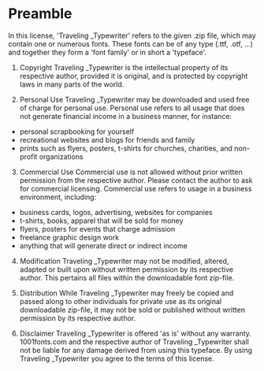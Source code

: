 # Preamble

In this license, 'Traveling _Typewriter' refers to the given .zip file, which may contain one or numerous fonts. These fonts can be of any type (.ttf, .otf, ...) and together they form a 'font family' or in short a 'typeface'.

1. Copyright
Traveling _Typewriter is the intellectual property of its respective author, provided it is original, and is protected by copyright laws in many parts of the world.

2. Personal Use
Traveling _Typewriter may be downloaded and used free of charge for personal use. Personal use refers to all usage that does not generate financial income in a business manner, for instance:

 - personal scrapbooking for yourself
 - recreational websites and blogs for friends and family
 - prints such as flyers, posters, t-shirts for churches, charities, and non-profit organizations

3. Commercial Use
Commercial use is not allowed without prior written permission from the respective author. Please contact the author to ask for commercial licensing. Commercial use refers to usage in a business environment, including:

 - business cards, logos, advertising, websites for companies
 - t-shirts, books, apparel that will be sold for money
 - flyers, posters for events that charge admission
 - freelance graphic design work
 - anything that will generate direct or indirect income

4. Modification
Traveling _Typewriter may not be modified, altered, adapted or built upon without written permission by its respective author. This pertains all files within the downloadable font zip-file.

5. Distribution
While Traveling _Typewriter may freely be copied and passed along to other individuals for private use as its original downloadable zip-file, it may not be sold or published without written permission by its respective author.

6. Disclaimer
Traveling _Typewriter is offered 'as is' without any warranty. 1001fonts.com and the respective author of Traveling _Typewriter shall not be liable for any damage derived from using this typeface. By using Traveling _Typewriter you agree to the terms of this license.
